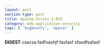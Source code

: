 ```yaml
---
layout: post
section-type: post
title: Apache-Struts-2-RCE
category: web-application-security
tags: [ 'bugbounty', 'appsec' ]
---
```


**DIGEST**
csacsa
fadfvashjf
fasfasf
sfasdfsafasf
